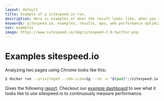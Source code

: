 ```yaml
---
layout: default
title: Example of a sitespeed.io run.
description: Here is examples of what the result looks like, when you run sitespeed.io.
keywords: sitespeed.io, examples, results, wpo, web performance optimization
nav: examples
image: https://www.sitespeed.io/img/sitespeed-2.0-twitter.png
---
```


# Examples sitespeed.io

Analyzing two pages using Chrome looks like this:

~~~ bash
$ docker run --privileged --shm-size=1g --rm -v "$(pwd)":/sitespeed.io sitespeedio/sitespeed.io -c cable -b chrome --video --speedIndex https://en.wikipedia.org/wiki/Main_Page https://en.wikipedia.org/wiki/Barack_Obama
~~~

Gives the following [report](https://examples.sitespeed.io/5.0/2017-04-24-04-44-04/). Checkout our [example dashboard](https://dashboard.sitespeed.io) to see what it looks like to use sitespeed.io to continuously measure performance.
